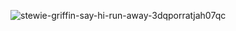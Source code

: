 ![stewie-griffin-say-hi-run-away-3dqporratjah07qc](https://github.com/aswindaspk/aswindaspk/assets/89696235/fe834fc7-869f-43ba-817f-e0f304dd8e60)
